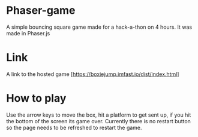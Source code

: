 # Phaser-game
A simple bouncing square game made for a hack-a-thon on 4 hours. It was made in Phaser.js 

# Link 
A link to the hosted game [https://boxiejump.imfast.io/dist/index.html]

# How to play 
Use the arrow keys to move the box, hit a platform to get sent up, if you hit the bottom of the screen its game over. Currently there is no restart button so the page needs to be refreshed to restart the game. 
